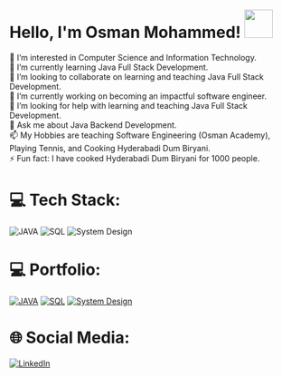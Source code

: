 # Hello, I'm Osman Mohammed! <img src = "https://raw.githubusercontent.com/MartinHeinz/MartinHeinz/master/wave.gif" width = 50px>
👀 I’m interested in Computer Science and Information Technology.<br>🌱 I’m currently learning Java Full Stack Development.<br>💞️ I’m looking to collaborate on learning and teaching Java Full Stack Development.<br>🔭 I’m currently working on becoming an impactful software engineer.<br>🤝 I’m looking for help with learning and teaching Java Full Stack Development.<br>💬 Ask me about Java Backend Development. <br>📫 My Hobbies are teaching Software Engineering (Osman Academy), Playing Tennis, and Cooking Hyderabadi Dum Biryani.<br>⚡ Fun fact: I have cooked Hyderabadi Dum Biryani for 1000 people. 

# 💻 Tech Stack:
![JAVA](https://img.shields.io/badge/java-%236DB33F.svg?style=for-the-badge&logo=java&logoColor=white)
![SQL](https://img.shields.io/badge/sql-%236DB33F.svg?style=for-the-badge&logo=sql&logoColor=white)
![System Design](https://img.shields.io/badge/System%20Design-%236DB33F.svg?style=for-the-badge&logo=spring&logoColor=white) 

# 💻 Portfolio:
[![JAVA](https://img.shields.io/badge/java%20projects-%236DB33F.svg?style=for-the-badge&logo=java&logoColor=white)](https://github.com/stars/osmanacademy/lists/portfolio-java)
[![SQL](https://img.shields.io/badge/sql%20projects-%236DB33F.svg?style=for-the-badge&logo=java&logoColor=white)](https://github.com/stars/osmanacademy/lists/portfolio-sql)
[![System Design](https://img.shields.io/badge/system%20design%20projects-%236DB33F.svg?style=for-the-badge&logo=java&logoColor=white)](https://github.com/stars/osmanacademy/lists/portfolio-system-design)

# 🌐 Social Media:
[![LinkedIn](https://img.shields.io/badge/LinkedIn-%230077B5.svg?logo=linkedin&logoColor=white)](https://linkedin.com/in/osman-mohammed-434661108) 


<!---
Osman-SoftwareEngineer/Osman-SoftwareEngineer is a ✨ special ✨ repository because its `README.md` (this file) appears on your GitHub profile.
You can click the Preview link to take a look at your changes.
--->
